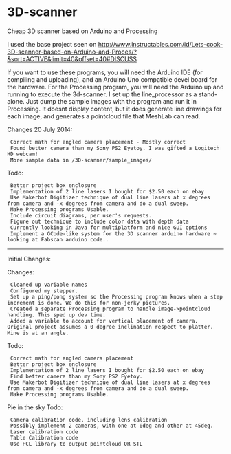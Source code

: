 3D-scanner
==========

Cheap 3D scanner based on Arduino and Processing

I used the base project seen on http://www.instructables.com/id/Lets-cook-3D-scanner-based-on-Arduino-and-Proces/?&sort=ACTIVE&limit=40&offset=40#DISCUSS

If you want to use these programs, you will need the Arduino IDE (for compiling and uploading), and an Arduino Uno compatible devel board for the hardware.
For the Processing program, you will need the Arduino up and running to execute the 3d-scanner. I set up the line_processor as a stand-alone. Just dump the sample images with the program and run it in Processing. It doesnt display content, but it does generate line drawings for each image, and generates a pointcloud file that MeshLab can read.


Changes 20 July 2014:

     Correct math for angled camera placement - Mostly correct
     Found better camera than my Sony PS2 Eyetoy. I was gifted a Logitech HD webcam!
     More sample data in /3D-scanner/sample_images/

Todo:

     Better project box enclosure
     Implementation of 2 line lasers I bought for $2.50 each on ebay
     Use Makerbot Digitizer technique of dual line lasers at x degrees from camera and -x degrees from camera and do a dual sweep.
     Make Processing programs Usable.
     Include circuit diagrams, per user's requests.
     Figure out technique to include color data with depth data
     Currently looking in Java for multiplatform and nice GUI options
     Implement a GCode-like system for the 3D scanner arduino hardware ~ looking at Fabscan arduino code..


______________________________________________________________________
Initial Changes:



Changes:

     Cleaned up variable names
     Configured my stepper.
     Set up a ping/pong system so the Processing program knows when a step increment is done. We do this for non-jerky pictures.
     Created a separate Processing program to handle image->pointcloud handling. This sped up dev time.
     Added a variable to account for vertical placement of camera. Original project assumes a 0 degree inclination respect to platter. Mine is at an angle.

Todo:

     Correct math for angled camera placement
     Better project box enclosure
     Implementation of 2 line lasers I bought for $2.50 each on ebay
     Find better camera than my Sony PS2 Eyetoy.
     Use Makerbot Digitizer technique of dual line lasers at x degrees from camera and -x degrees from camera and do a dual sweep.
     Make Processing programs Usable.

Pie in the sky Todo:

     Camera calibration code, including lens calibration
     Possibly implement 2 cameras, with one at 0deg and other at 45deg.
     Laser calibration code
     Table Calibration code
     Use PCL library to output pointcloud OR STL
